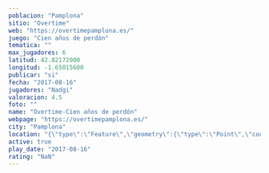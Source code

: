 ```yaml
---
poblacion: "Pamplona"
sitio: "Overtime"
web: "https://overtimepamplona.es/"
juego: "Cien años de perdón"
tematica: ""
max_jugadores: 6
latitud: 42.82172000
longitud: -1.65015600
publicar: "si"
fecha: "2017-08-16"
jugadores: "Nadgi"
valoracion: 4.5
foto: ""
name: "Overtime-Cien años de perdón"
webpage: "https://overtimepamplona.es/"
city: "Pamplona"
location: "{\"type\":\"Feature\",\"geometry\":{\"type\":\"Point\",\"coordinates\":[-1.650156,42.82172]}}"
active: true
play_date: "2017-08-16"
rating: "NaN"
---
```

